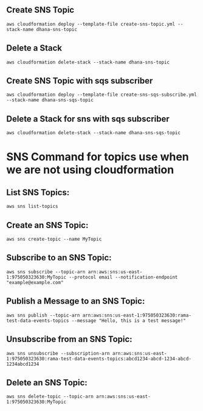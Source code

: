 ## Create SNS Topic

    aws cloudformation deploy --template-file create-sns-topic.yml --stack-name dhana-sns-topic 

## Delete a Stack

    aws cloudformation delete-stack --stack-name dhana-sns-topic 

## Create SNS Topic with sqs subscriber

    aws cloudformation deploy --template-file create-sns-sqs-subscribe.yml --stack-name dhana-sns-sqs-topic 

## Delete a Stack for sns with sqs subscriber

    aws cloudformation delete-stack --stack-name dhana-sns-sqs-topic

# SNS Command for topics use when we are not using cloudformation

## List SNS Topics:
    aws sns list-topics

## Create an SNS Topic:
    aws sns create-topic --name MyTopic

## Subscribe to an SNS Topic:
    aws sns subscribe --topic-arn arn:aws:sns:us-east-1:975050323630:MyTopic --protocol email --notification-endpoint "example@example.com"

## Publish a Message to an SNS Topic:
    aws sns publish --topic-arn arn:aws:sns:us-east-1:975050323630:rama-test-data-events-topics --message "Hello, this is a test message!"

## Unsubscribe from an SNS Topic:
    aws sns unsubscribe --subscription-arn arn:aws:sns:us-east-1:975050323630:rama-test-data-events-topics:abcd1234-abcd-1234-abcd-1234abcd1234

## Delete an SNS Topic:
    aws sns delete-topic --topic-arn arn:aws:sns:us-east-1:975050323630:MyTopic
